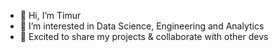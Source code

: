 - 👋 Hi, I’m Timur
- 👀 I’m interested in Data Science, Engineering and Analytics
- 🌱 Excited to share my projects & collaborate with other devs
